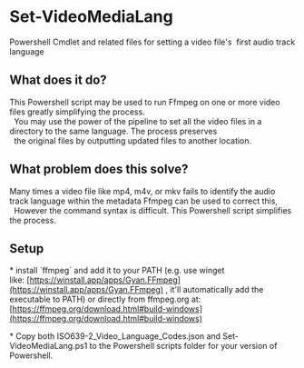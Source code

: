 Set-VideoMediaLang
==================

Powershell Cmdlet and related files for setting a video file's  first audio track language

What does it do?
----------------

This Powershell script may be used to run Ffmpeg on one or more video files greatly simplifying the process.  
  You may use the power of the pipeline to set all the video files in a directory to the same language. The process preserves  
  the original files by outputting updated files to another location.

What problem does this solve?
-----------------------------

Many times a video file like mp4, m4v, or mkv fails to identify the audio track language within the metadata Ffmpeg can be used to correct this,  
  However the command syntax is difficult. This Powershell script simplifies the process.

Setup
-----

\* install \`ffmpeg\` and add it to your PATH (e.g. use winget like: [https://winstall.app/apps/Gyan.FFmpeg](https://winstall.app/apps/Gyan.FFmpeg) , it'll automatically add the executable to PATH) 
or directly from ffmpeg.org at: [https://ffmpeg.org/download.html#build-windows](https://ffmpeg.org/download.html#build-windows)

\* Copy both ISO639-2\_Video\_Language\_Codes.json and Set-VideoMediaLang.ps1 to the Powershell scripts folder for your version of Powershell.